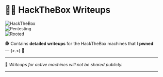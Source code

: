 # 🏴‍☠️ HackTheBox Writeups  

![HackTheBox](https://img.shields.io/badge/HackTheBox-Writeups-green?style=for-the-badge&logo=hackthebox)  
![Pentesting](https://img.shields.io/badge/Pentesting-CTF-red?style=for-the-badge&logo=cybersecurity)  
![Rooted](https://img.shields.io/badge/Rooted-Machines-blue?style=for-the-badge&logo=linux)  

🕵️ Contains **detailed writeups** for the HackTheBox machines that I **pwned** — (>.<) 🎯  

---

🔐 *Writeups for active machines will not be shared publicly.*  

---
